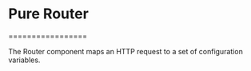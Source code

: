 # Pure Router
=================

The Router component maps an HTTP request to a set of configuration variables.
